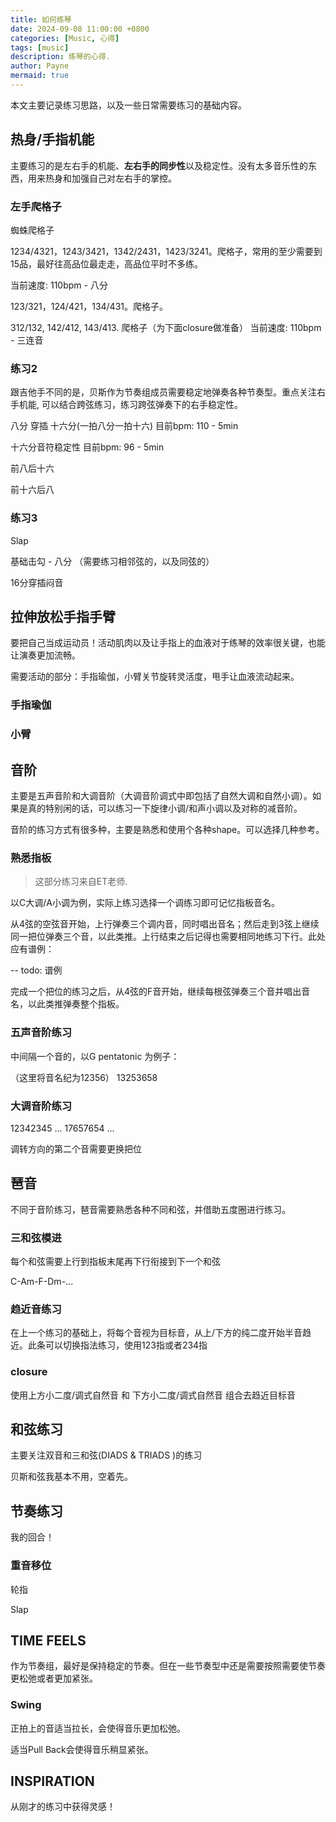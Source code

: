 ```yaml
---
title: 如何练琴
date: 2024-09-08 11:00:00 +0800
categories: [Music, 心得]
tags: [music]      
description: 练琴的心得.
author: Payne
mermaid: true
---
```


本文主要记录练习思路，以及一些日常需要练习的基础内容。

## 热身/手指机能

主要练习的是左右手的机能、**左右手的同步性**以及稳定性。没有太多音乐性的东西，用来热身和加强自己对左右手的掌控。

### 左手爬格子

蜘蛛爬格子

1234/4321，1243/3421，1342/2431，1423/3241。爬格子，常用的至少需要到15品，最好往高品位最走走，高品位平时不多练。

当前速度: 110bpm - 八分

123/321，124/421，134/431。爬格子。

312/132, 142/412, 143/413. 爬格子（为下面closure做准备）
当前速度: 110bpm - 三连音

### 练习2 

跟吉他手不同的是，贝斯作为节奏组成员需要稳定地弹奏各种节奏型。重点关注右手机能, 可以结合跨弦练习，练习跨弦弹奏下的右手稳定性。

八分 穿插 十六分(一拍八分一拍十六) 目前bpm: 110 - 5min

十六分音符稳定性 目前bpm: 96 - 5min

前八后十六

前十六后八

### 练习3

Slap

基础击勾 - 八分 （需要练习相邻弦的，以及同弦的）

16分穿插闷音

## 拉伸放松手指手臂

要把自己当成运动员！活动肌肉以及让手指上的血液对于练琴的效率很关键，也能让演奏更加流畅。

需要活动的部分：手指瑜伽，小臂关节旋转灵活度，甩手让血液流动起来。

### 手指瑜伽

### 小臂

## 音阶

主要是五声音阶和大调音阶（大调音阶调式中即包括了自然大调和自然小调）。如果是真的特别闲的话，可以练习一下旋律小调/和声小调以及对称的减音阶。

音阶的练习方式有很多种，主要是熟悉和使用个各种shape。可以选择几种参考。

### 熟悉指板

> 这部分练习来自ET老师.

以C大调/A小调为例，实际上练习选择一个调练习即可记忆指板音名。

从4弦的空弦音开始，上行弹奏三个调内音，同时唱出音名；然后走到3弦上继续同一把位弹奏三个音，以此类推。上行结束之后记得也需要相同地练习下行。此处应有谱例：

-- todo: 谱例

完成一个把位的练习之后，从4弦的F音开始，继续每根弦弹奏三个音并唱出音名，以此类推弹奏整个指板。

### 五声音阶练习

中间隔一个音的，以G pentatonic 为例子：

（这里将音名纪为12356）
13253658

### 大调音阶练习

12342345 ... 
17657654 ...

调转方向的第二个音需要更换把位

## 琶音

不同于音阶练习，琶音需要熟悉各种不同和弦，并借助五度圈进行练习。

### 三和弦模进

每个和弦需要上行到指板末尾再下行衔接到下一个和弦

C-Am-F-Dm-...

### 趋近音练习

在上一个练习的基础上，将每个音视为目标音，从上/下方的纯二度开始半音趋近。此条可以切换指法练习，使用123指或者234指

### closure 

使用上方小二度/调式自然音 和 下方小二度/调式自然音 组合去趋近目标音

## 和弦练习

主要关注双音和三和弦(DIADS & TRIADS )的练习

贝斯和弦我基本不用，空着先。

<!-- 吉他的话需要多练。 -->

## 节奏练习

我的回合！

### 重音移位

轮指

Slap

## TIME FEELS

作为节奏组，最好是保持稳定的节奏。但在一些节奏型中还是需要按照需要使节奏更松弛或者更加紧张。

### Swing

正拍上的音适当拉长，会使得音乐更加松弛。

适当Pull Back会使得音乐稍显紧张。

## INSPIRATION

从刚才的练习中获得灵感！